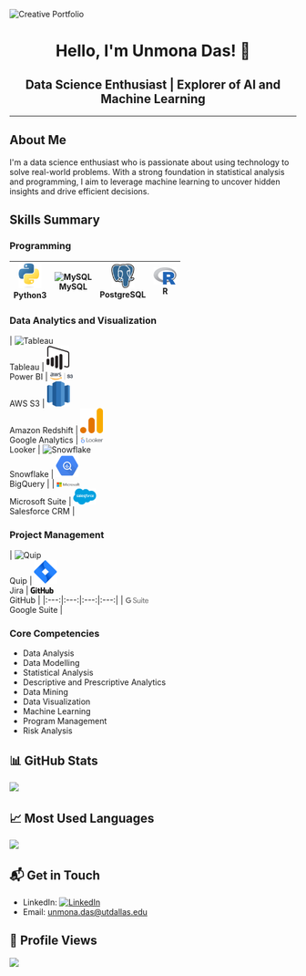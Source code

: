 

![Creative Portfolio](https://github.com/IamUnmona/IamUnmona/blob/main/Welcome%20to%20my%20page.gif)






<div align="center">

# Hello, I'm Unmona Das! 👋

## Data Science Enthusiast | Explorer of AI and Machine Learning


</div>

---

##  About Me
I'm a data science enthusiast who is passionate about using technology to solve real-world problems. With a strong foundation in statistical analysis and programming, I aim to leverage machine learning to uncover hidden insights and drive efficient decisions.

## Skills Summary

### Programming
| <img src="https://github.com/IamUnmona/IamUnmona/blob/main/Python%20Software%20Foundation_idixzIbrOi_2.svg" alt="Python3" width="40"/><br>Python3 | <img src="https://github.com/IamUnmona/IamUnmona/blob/main/Oracle%20MySQL_idtlXpo9bo_1.svg" alt="MySQL" width="40"/><br>MySQL | <img src="https://github.com/IamUnmona/IamUnmona/blob/main/PostgreSQL_idG_UafUz7_2.svg" alt="PostgreSQL" width="40"/><br>PostgreSQL | <img src="https://github.com/IamUnmona/IamUnmona/blob/main/r-lang.svg" alt="R" width="40"/><br>R |
|:---:|:---:|:---:|:---:|

### Data Analytics and Visualization
| <img src="https://github.com/IamUnmona/IamUnmona/blob/main/Tableau_idW4GZaB-5_6.svg" alt="Tableau" width="40"/><br>Tableau | <img src="https://github.com/IamUnmona/IamUnmona/blob/main/power-bi.svg" alt="Power BI" width="40"/><br>Power BI | <img src="https://github.com/IamUnmona/IamUnmona/blob/main/amazon-s3.svg" alt="AWS S3" width="40"/><br>AWS S3 | <img src="https://github.com/IamUnmona/IamUnmona/blob/main/aws-redshift-logo.svg" alt="Amazon Redshift" width="40"/><br>Amazon Redshift
| <img src="https://github.com/IamUnmona/IamUnmona/blob/main/google-analytics-4.svg" alt="Google Analytics" width="40"/><br>Google Analytics | <img src="https://github.com/IamUnmona/IamUnmona/blob/main/looker-1.svg" alt="Looker" width="40"/><br>Looker | <img src="URL_TO_SNOWFLAKE_LOGO" alt="Snowflake" width="40"/><br>Snowflake | <img src="https://github.com/IamUnmona/IamUnmona/blob/main/google-bigquery-logo-1.svg" alt="BigQuery" width="40"/><br>BigQuery |
| <img src="https://github.com/IamUnmona/IamUnmona/blob/main/microsoft-6.svg" alt="Microsoft Suite" width="40"/><br>Microsoft Suite | <img src="https://github.com/IamUnmona/IamUnmona/blob/main/salesforce-2.svg" alt="Salesforce CRM" width="40"/><br>Salesforce CRM |

### Project Management
| <img src="URL_TO_QUIP_LOGO" alt="Quip" width="40"/><br>Quip | <img src="https://github.com/IamUnmona/IamUnmona/blob/main/jira-3.svg" alt="Jira" width="40"/><br>Jira | <img src="https://github.com/IamUnmona/IamUnmona/blob/main/github-2.svg" alt="GitHub" width="40"/><br>GitHub | 
|:---:|:---:|:---:|:---:|
| <img src="https://github.com/IamUnmona/IamUnmona/blob/main/google-suite-logo.svg" alt="Google Suite" width="40"/><br>Google Suite |

### Core Competencies
- Data Analysis
- Data Modelling
- Statistical Analysis
- Descriptive and Prescriptive Analytics
- Data Mining
- Data Visualization
- Machine Learning
- Program Management
- Risk Analysis

## 📊 GitHub Stats
![](https://github-readme-stats.vercel.app/api?username=iamUnmona&show_icons=true&theme=radical)

## 📈 Most Used Languages
![](https://github-readme-stats.vercel.app/api/top-langs/?username=iamUnmona&layout=compact&theme=vue)


## 📬 Get in Touch
- LinkedIn: [![LinkedIn](https://img.shields.io/badge/LinkedIn-Unmona_Das-blue?style=flat-square&logo=linkedin)](https://www.linkedin.com/in/unmonadas/)
- Email: [unmona.das@utdallas.edu](mailto:unmona.das@utdallas.edu)

## 👀 Profile Views
![](https://komarev.com/ghpvc/?username=iamUnmona&style=flat-square&color=blueviolet)


